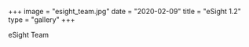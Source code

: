 +++
image = "esight_team.jpg"
date = "2020-02-09"
title = "eSight 1.2"
type = "gallery"
+++

eSight Team